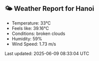 <!-- WEATHER-START -->
## 🌤 Weather Report for Hanoi

- Temperature: 33°C
- Feels like: 39.16°C
- Conditions: broken clouds
- Humidity: 59%
- Wind Speed: 1.73 m/s

Last updated: 2025-06-09 08:33:04 UTC
<!-- WEATHER-END -->
